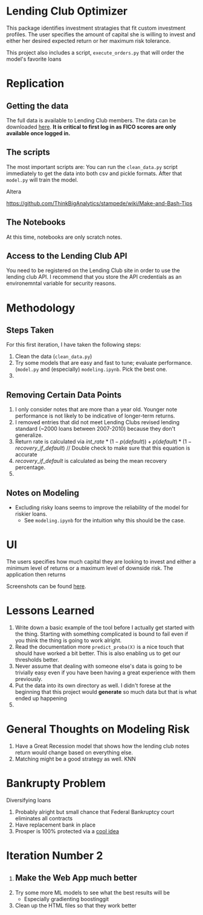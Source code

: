 # Lending Club Optimizer

This package identifies investment stratagies that fit custom investment profiles. The user specifies the amount of capital she is willing to invest and either her desired expected return or her maximum risk tolerance. 

This project also includes a script, `execute_orders.py` that will order the model's favorite loans 


# Replication

## Getting the data
The full data is available to Lending Club members. The data can be downloaded [here](). **It is critical to first log in as FICO scores are only available once logged in.** 

## The scripts
The most important scripts are:
You can run the `clean_data.py` script immediately to get the data into both csv and pickle formats. After that `model.py` will train the model. 

Altera

https://github.com/ThinkBigAnalytics/stampede/wiki/Make-and-Bash-Tips

## The Notebooks
At this time, notebooks are only scratch notes. 

## Access to the Lending Club API
You need to be registered on the Lending Club site in order to use the lending club API. I recommend that you store the API credentials as an environemntal variable for security reasons. 


# Methodology

## Steps Taken
For this first iteration, I have taken the following steps:
1. Clean the data (`clean_data.py`)
2. Try some models that are easy and fast to tune; evaluate performance. (`model.py` and (especially)
 `modeling.ipynb`. Pick the best one. 
3. 


## Removing Certain Data Points
1. I only consider notes that are more than a year old. Younger note performance is not likely to be indicative of longer-term returns.
2. I removed entries that did not meet Lending Clubs revised lending standard (~2000 loans between 2007-2010) because they don't generalize. 
3. Return rate is calculated via $int\_rate * (1 - p(default)) + p(default) * (1- recovery\_if\_default)$ // Double check to make sure that this equation is accurate
4. $recovery\_if\_default$ is calculated as being the mean recovery percentage. 
5. 

## Notes on Modeling
- Excluding risky loans seems to improve the reliability of the model for riskier loans.
    - See `modeling.ipynb` for the intuition why this should be the case.

# UI
The users specifies how much capital they are looking to invest and either a minimum level of returns or a maximum level of downside risk. The application then returns 

Screenshots can be found [here](). 


# Lessons Learned
1. Write down a basic example of the tool before I actually get started with the thing. Starting with something complicated is bound to fail even if you think the thing is going to work alright.
2. Read the documentation more `predict_proba(X)` is a nice touch that should have worked a bit better. This is also enabling us to get our thresholds better.
4. Never assume that dealing with someone else's data is going to be trivially easy even if you have been having a great experience with them previously.
4. Put the data into its own directory as well. I didn't forese at the beginning that this project would **generate** so much 
data but that is what ended up happening
5. 


# General Thoughts on Modeling Risk
1. Have a Great Recession model that shows how the lending club notes return would change based on everything else. 
2. Matching might be a good strategy as well. KNN 


# Bankrupty Problem
Diversifying loans 

1. Probably alright but small chance that Federal Bankruptcy court eliminates all contracts
2. Have replacement bank in place
3. Prosper is 100% protected via a [cool idea]()

# Iteration Number 2
1. Make the Web App much better
    - 
2. Try some more ML models to see what the best results will be
    - Especially gradienting boostinggit 
3. Clean up the HTML files so that they work better